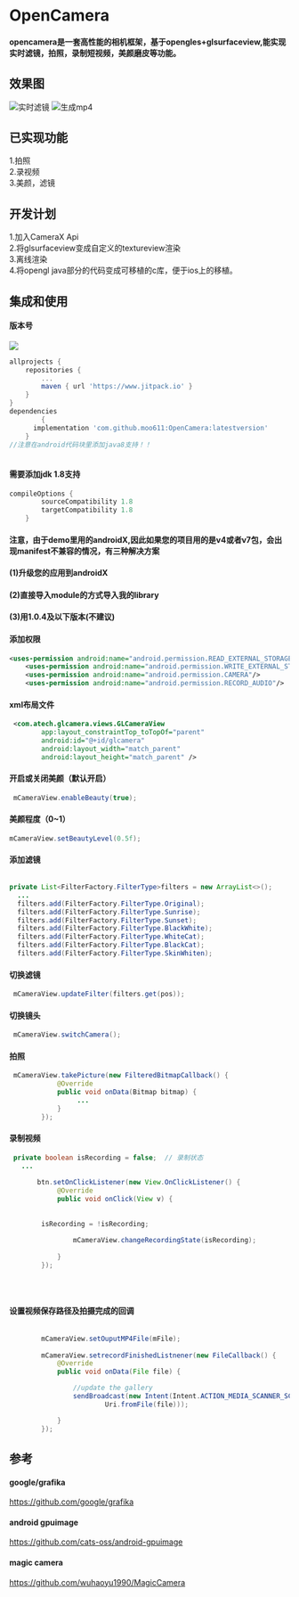 # OpenCamera
#### opencamera是一套高性能的相机框架，基于opengles+glsurfaceview,能实现实时滤镜，拍照，录制短视频，美颜磨皮等功能。

## 效果图
![实时滤镜](https://github.com/moo611/OpenCamera/blob/master/images/tu1.jpg "实时滤镜")
![生成mp4](https://github.com/moo611/OpenCamera/blob/master/images/tu3.gif "生成mp4")

## 已实现功能
1.拍照<br>
2.录视频<br>
3.美颜，滤镜<br>

## 开发计划
1.加入CameraX Api<br>
2.将glsurfaceview变成自定义的textureview渲染<br>
3.离线渲染<br>
4.将opengl java部分的代码变成可移植的c库，便于ios上的移植。<br>


## 集成和使用
#### 版本号
[![](https://www.jitpack.io/v/moo611/OpenCamera.svg)](https://www.jitpack.io/#moo611/OpenCamera)
```gradle
allprojects {
    repositories {
        ...
        maven { url 'https://www.jitpack.io' }
    }
}
dependencies 
        {
	  implementation 'com.github.moo611:OpenCamera:latestversion'
	}
//注意在android代码块里添加java8支持！！		
 	
```
#### 需要添加jdk 1.8支持
```gradle
compileOptions {
        sourceCompatibility 1.8
        targetCompatibility 1.8
    }
```

#### 注意，由于demo里用的androidX,因此如果您的项目用的是v4或者v7包，会出现manifest不兼容的情况，有三种解决方案
#### (1)升级您的应用到androidX
#### (2)直接导入module的方式导入我的library
#### (3)用1.0.4及以下版本(不建议)


#### 添加权限
```xml
<uses-permission android:name="android.permission.READ_EXTERNAL_STORAGE" />
    <uses-permission android:name="android.permission.WRITE_EXTERNAL_STORAGE" />
    <uses-permission android:name="android.permission.CAMERA"/>
    <uses-permission android:name="android.permission.RECORD_AUDIO"/>
```
#### xml布局文件
```xml
 <com.atech.glcamera.views.GLCameraView
        app:layout_constraintTop_toTopOf="parent"
        android:id="@+id/glcamera"
        android:layout_width="match_parent"
        android:layout_height="match_parent" />
```
#### 开启或关闭美颜（默认开启）
```java
 mCameraView.enableBeauty(true);
```
#### 美颜程度（0~1）
```java
mCameraView.setBeautyLevel(0.5f);
```
#### 添加滤镜

```java

private List<FilterFactory.FilterType>filters = new ArrayList<>();
  ...
  filters.add(FilterFactory.FilterType.Original);
  filters.add(FilterFactory.FilterType.Sunrise);
  filters.add(FilterFactory.FilterType.Sunset);
  filters.add(FilterFactory.FilterType.BlackWhite);
  filters.add(FilterFactory.FilterType.WhiteCat);
  filters.add(FilterFactory.FilterType.BlackCat);
  filters.add(FilterFactory.FilterType.SkinWhiten);

```

#### 切换滤镜
```java
 mCameraView.updateFilter(filters.get(pos));
```

#### 切换镜头
```java
 mCameraView.switchCamera();
```

#### 拍照

```java
 mCameraView.takePicture(new FilteredBitmapCallback() {
            @Override
            public void onData(Bitmap bitmap) {
                 ...
            }
        });
```

#### 录制视频
```java
 private boolean isRecording = false;  // 录制状态
   ...
    
       btn.setOnClickListener(new View.OnClickListener() {
            @Override
            public void onClick(View v) {
                
		
		isRecording = !isRecording;
       
                mCameraView.changeRecordingState(isRecording);
		
            }
        });

       
         
```

#### 设置视频保存路径及拍摄完成的回调
```java
 
        mCameraView.setOuputMP4File(mFile);
       
        mCameraView.setrecordFinishedListnener(new FileCallback() {
            @Override
            public void onData(File file) {

                //update the gallery
                sendBroadcast(new Intent(Intent.ACTION_MEDIA_SCANNER_SCAN_FILE,
                        Uri.fromFile(file)));

            }
        });
```

## 参考
#### google/grafika 
https://github.com/google/grafika
#### android gpuimage
https://github.com/cats-oss/android-gpuimage
#### magic camera
https://github.com/wuhaoyu1990/MagicCamera

